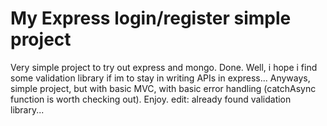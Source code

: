 # My Express login/register simple project
Very simple project to try out express and mongo.
Done. Well, i hope i find some validation library if im to stay in writing APIs in express...
Anyways, simple project, but with basic MVC, with basic error handling (catchAsync function is worth checking out).
Enjoy.
edit: already found validation library...